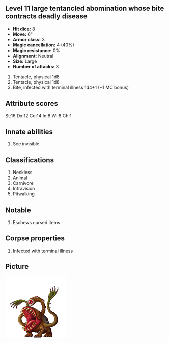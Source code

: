 ## Level 11 large tentancled abomination whose bite contracts deadly disease

- **Hit dice:** 8
- **Move:** 6"
- **Armor class:** 3
- **Magic cancellation:** 4 (40%)
- **Magic resistance:** 0%
- **Alignment:** Neutral
- **Size:** Large
- **Number of attacks:** 3
1. Tentacle, physical 1d8
2. Tentacle, physical 1d8
3. Bite, infected with terminal illness 1d4+1 (+1 MC bonus)

## Attribute scores

St:16 Dx:12 Co:14 In:8 Wi:8 Ch:1

## Innate abilities

1. See invisible

## Classifications

1. Neckless
2. Animal
3. Carnivore
4. Infravision
5. Pitwalking

## Notable

1. Eschews cursed items

## Corpse properties

1. Infected with terminal illness

## Picture

![Otyugh](https://github.com/hyvanmielenpelit/GnollHackTileSet/blob/main/Monsters/otyugh/otyugh.png?raw=true)
